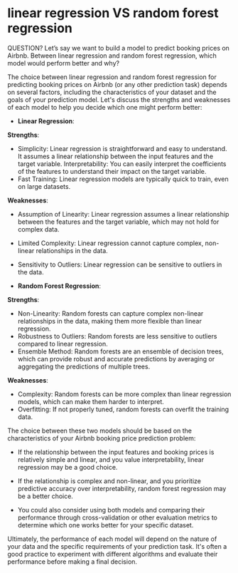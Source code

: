# linear regression VS random forest regression
QUESTION? Let’s say we want to build a model to predict booking prices on Airbnb. Between linear regression and random forest regression, which model would perform better and why?  

The choice between linear regression and random forest regression for predicting booking prices on Airbnb (or any other prediction task) depends on several factors, including the characteristics of your dataset and the goals of your prediction model. Let's discuss the strengths and weaknesses of each model to help you decide which one might perform better:

- **Linear Regression**:   

**Strengths**:   

- Simplicity: Linear regression is straightforward and easy to understand. It assumes a linear relationship between the input features and the target variable.
Interpretability: You can easily interpret the coefficients of the features to understand their impact on the target variable.
- Fast Training: Linear regression models are typically quick to train, even on large datasets.   

**Weaknesses**:    


- Assumption of Linearity: Linear regression assumes a linear relationship between the features and the target variable, which may not hold for complex data.
-  Limited Complexity: Linear regression cannot capture complex, non-linear relationships in the data.
- Sensitivity to Outliers: Linear regression can be sensitive to outliers in the data.   

- **Random Forest Regression**:

**Strengths**:   

- Non-Linearity: Random forests can capture complex non-linear relationships in the data, making them more flexible than linear regression.
- Robustness to Outliers: Random forests are less sensitive to outliers compared to linear regression.
- Ensemble Method: Random forests are an ensemble of decision trees, which can provide robust and accurate predictions by averaging or aggregating the predictions of multiple trees.   

**Weaknesses**:  

- Complexity: Random forests can be more complex than linear regression models, which can make them harder to interpret.
- Overfitting: If not properly tuned, random forests can overfit the training data. 

 
The choice between these two models should be based on the characteristics of your Airbnb booking price prediction problem:  

- If the relationship between the input features and booking prices is relatively simple and linear, and you value interpretability, linear regression may be a good choice.

- If the relationship is complex and non-linear, and you prioritize predictive accuracy over interpretability, random forest regression may be a better choice.

- You could also consider using both models and comparing their performance through cross-validation or other evaluation metrics to determine which one works better for your specific dataset.   


Ultimately, the performance of each model will depend on the nature of your data and the specific requirements of your prediction task. It's often a good practice to experiment with different algorithms and evaluate their performance before making a final decision.